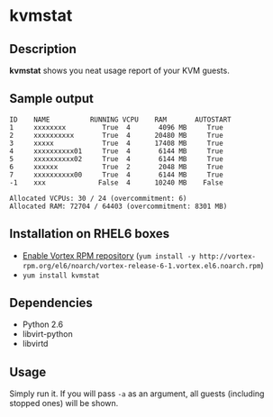 # kvmstat

## Description
**kvmstat** shows you neat usage report of your KVM guests.

## Sample output
    ID    NAME          RUNNING VCPU    RAM       AUTOSTART
    1     xxxxxxxx         True  4       4096 MB     True
    2     xxxxxxxxxx       True  4      20480 MB     True
    3     xxxxx            True  4      17408 MB     True
    4     xxxxxxxxxx01     True  4       6144 MB     True
    5     xxxxxxxxxx02     True  4       6144 MB     True
    6     xxxxxx           True  2       2048 MB     True
    7     xxxxxxxxxx00     True  4       6144 MB     True
    -1    xxx             False  4      10240 MB    False

    Allocated VCPUs: 30 / 24 (overcommitment: 6)
    Allocated RAM: 72704 / 64403 (overcommitment: 8301 MB)

## Installation on RHEL6 boxes
- [Enable Vortex RPM repository](http://vortex-rpm.org) (``yum install -y http://vortex-rpm.org/el6/noarch/vortex-release-6-1.vortex.el6.noarch.rpm``)
- ``yum install kvmstat``

## Dependencies
- Python 2.6
- libvirt-python
- libvirtd

## Usage
Simply run it. If you will pass ``-a`` as an argument, all guests (including stopped ones) will be shown.
